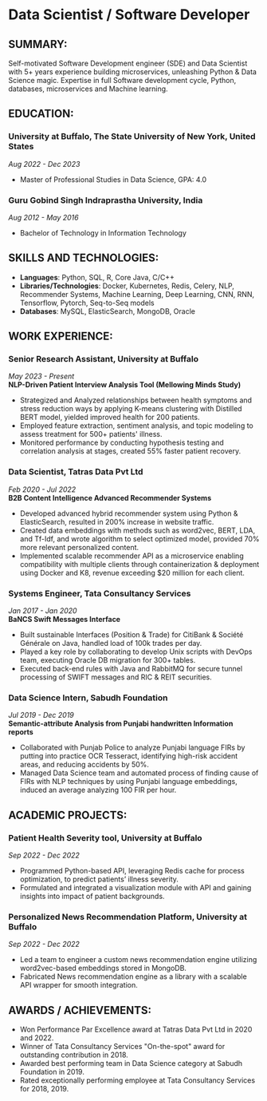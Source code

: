 # Data Scientist / Software Developer

## SUMMARY:
Self-motivated Software Development engineer (SDE) and Data Scientist with 5+ years experience building microservices, unleashing
Python & Data Science magic. Expertise in full Software development cycle, Python, databases, microservices and Machine learning.

## EDUCATION:
### University at Buffalo, The State University of New York, United States
_Aug 2022 - Dec 2023_
- Master of Professional Studies in Data Science, GPA: 4.0

### Guru Gobind Singh Indraprastha University, India
_Aug 2012 - May 2016_
- Bachelor of Technology in Information Technology

## SKILLS AND TECHNOLOGIES:
- **Languages**: Python, SQL, R, Core Java, C/C++
- **Libraries/Technologies**: Docker, Kubernetes, Redis, Celery, NLP, Recommender Systems, Machine Learning, Deep Learning, CNN, RNN, Tensorflow, Pytorch, Seq-to-Seq models
- **Databases**: MySQL, ElasticSearch, MongoDB, Oracle

## WORK EXPERIENCE:

### Senior Research Assistant, University at Buffalo 
_May 2023 - Present_  
**NLP-Driven Patient Interview Analysis Tool (Mellowing Minds Study)**
- Strategized and Analyzed relationships between health symptoms and stress reduction ways by applying K-means clustering with Distilled BERT model, yielded improved health for 200 patients.
- Employed feature extraction, sentiment analysis, and topic modeling to assess treatment for 500+ patients' illness.
- Monitored performance by conducting hypothesis testing and correlation analysis at stages, created 55% faster patient recovery.

### Data Scientist, Tatras Data Pvt Ltd
_Feb 2020 - Jul 2022_  
**B2B Content Intelligence Advanced Recommender Systems**
- Developed advanced hybrid recommender system using Python & ElasticSearch, resulted in 200% increase in website traffic.
- Created data embeddings with methods such as word2vec, BERT, LDA, and Tf-Idf, and wrote algorithm to select optimized model, provided 70% more relevant personalized content.
- Implemented scalable recommender API as a microservice enabling compatibility with multiple clients through containerization & deployment using Docker and K8, revenue exceeding $20 million for each client.

### Systems Engineer, Tata Consultancy Services
_Jan 2017 - Jan 2020_  
**BaNCS Swift Messages Interface**
- Built sustainable Interfaces (Position & Trade) for CitiBank & Société Générale on Java, handled load of 100k trades per day.
- Played a key role by collaborating to develop Unix scripts with DevOps team, executing Oracle DB migration for 300+ tables.
- Executed back-end rules with Java and RabbitMQ for secure tunnel processing of SWIFT messages and RIC & REIT securities.

### Data Science Intern, Sabudh Foundation
_Jul 2019 - Dec 2019_  
**Semantic-attribute Analysis from Punjabi handwritten Information reports**
- Collaborated with Punjab Police to analyze Punjabi language FIRs by putting into practice OCR Tesseract, identifying high-risk accident areas, and reducing accidents by 50%.
- Managed Data Science team and automated process of finding cause of FIRs with NLP techniques by using Punjabi language embeddings, induced an average analyzing 100 FIR per hour.

## ACADEMIC PROJECTS:

### Patient Health Severity tool, University at Buffalo
_Sep 2022 - Dec 2022_
- Programmed Python-based API, leveraging Redis cache for process optimization, to predict patients’ illness severity.
- Formulated and integrated a visualization module with API and gaining insights into impact of patient backgrounds.

### Personalized News Recommendation Platform, University at Buffalo
_Sep 2022 - Dec 2022_
- Led a team to engineer a custom news recommendation engine utilizing word2vec-based embeddings stored in MongoDB.
- Fabricated News recommendation engine as a library with a scalable API wrapper for smooth integration.

## AWARDS / ACHIEVEMENTS:
- Won Performance Par Excellence award at Tatras Data Pvt Ltd in 2020 and 2022.
- Winner of Tata Consultancy Services "On-the-spot" award for outstanding contribution in 2018.
- Awarded best performing team in Data Science category at Sabudh Foundation in 2019.
- Rated exceptionally performing employee at Tata Consultancy Services for 2018, 2019.
